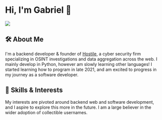 # Hi, I'm Gabriel 🦊

![](https://komarev.com/ghpvc/?username=hostile-gabriel&color=F7630C)

## 🛠 About Me
I'm a backend developer & founder of [Hostile](https://hostile.org), a cyber security firm specializing in OSINT investigations and data aggregation across the web. I mainly develop in Python, however am slowly learning other languages! I started learning how to program in late 2021, and am excited to progress in my journey as a software developer.


## 💬 Skills & Interests
My interests are pivoted around backend web and software development, and I aspire to explore this more in the future. I am a large believer in the wider adoption of collectible usernames.
